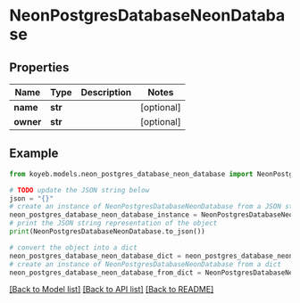 # NeonPostgresDatabaseNeonDatabase


## Properties

Name | Type | Description | Notes
------------ | ------------- | ------------- | -------------
**name** | **str** |  | [optional] 
**owner** | **str** |  | [optional] 

## Example

```python
from koyeb.models.neon_postgres_database_neon_database import NeonPostgresDatabaseNeonDatabase

# TODO update the JSON string below
json = "{}"
# create an instance of NeonPostgresDatabaseNeonDatabase from a JSON string
neon_postgres_database_neon_database_instance = NeonPostgresDatabaseNeonDatabase.from_json(json)
# print the JSON string representation of the object
print(NeonPostgresDatabaseNeonDatabase.to_json())

# convert the object into a dict
neon_postgres_database_neon_database_dict = neon_postgres_database_neon_database_instance.to_dict()
# create an instance of NeonPostgresDatabaseNeonDatabase from a dict
neon_postgres_database_neon_database_from_dict = NeonPostgresDatabaseNeonDatabase.from_dict(neon_postgres_database_neon_database_dict)
```
[[Back to Model list]](../README.md#documentation-for-models) [[Back to API list]](../README.md#documentation-for-api-endpoints) [[Back to README]](../README.md)


